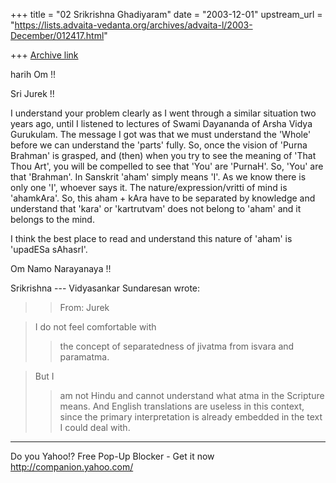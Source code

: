 +++
title = "02 Srikrishna Ghadiyaram"
date = "2003-12-01"
upstream_url = "https://lists.advaita-vedanta.org/archives/advaita-l/2003-December/012417.html"

+++
[Archive link](https://lists.advaita-vedanta.org/archives/advaita-l/2003-December/012417.html)

harih Om !!

Sri Jurek !!

I understand your problem clearly as I went through a
similar situation two years ago, until I listened to
lectures of Swami Dayananda of Arsha Vidya Gurukulam.
The message I got was that we must understand the
'Whole' before we can understand the 'parts' fully.
So, once the vision of 'Purna Brahman' is grasped, and
(then) when you try to see the meaning of 'That Thou
Art', you will be compelled to see that 'You' are
'PurnaH'. So, 'You' are that 'Brahman'. In Sanskrit
'aham' simply means 'I'. As we know there is only one
'I', whoever says it.  The nature/expression/vritti of
mind is 'ahamkAra'. So, this aham + kAra have to be
separated by knowledge and understand that 'kara' or
'kartrutvam' does not belong to 'aham' and it belongs
to the mind.

I think the best place to read and understand this
nature of 'aham' is 'upadESa sAhasrI'.

Om Namo Narayanaya !!

Srikrishna
--- Vidyasankar Sundaresan <svidyasankar at hotmail.com>
wrote:
> 
> >From: Jurek <omeganlp at yahoo.co.uk>


> I do
> not feel comfortable with 
> >the concept of separatedness of jivatma from isvara
> and paramatma.  


>But I 
> >am not Hindu and cannot understand what atma in the
> Scripture means.  And 
> >English translations are useless in this context,
> since the primary 
> >interpretation is already embedded in the text I
> could deal with. 




__________________________________
Do you Yahoo!?
Free Pop-Up Blocker - Get it now
http://companion.yahoo.com/

